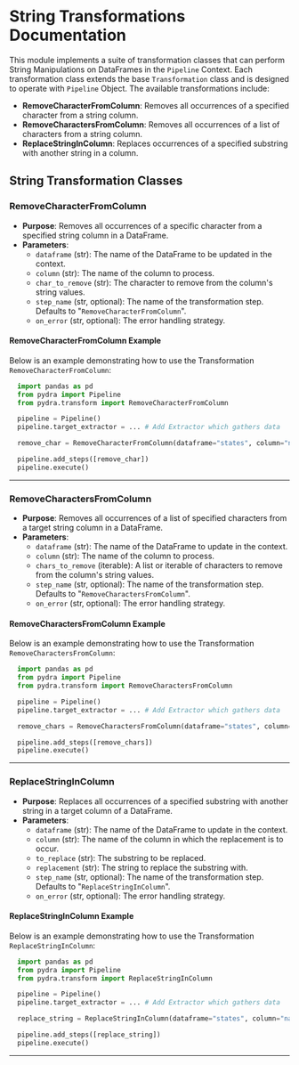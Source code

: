 # String Transformations Documentation

This module implements a suite of transformation classes that can perform String Manipulations on DataFrames in the `Pipeline` Context. Each transformation class extends the base `Transformation` class and is designed to operate with `Pipeline` Object. The available transformations include:

- **RemoveCharacterFromColumn**: Removes all occurrences of a specified character from a string column.
- **RemoveCharactersFromColumn**: Removes all occurrences of a list of characters from a string column.
- **ReplaceStringInColumn**: Replaces occurrences of a specified substring with another string in a column.

## String Transformation Classes
 
### RemoveCharacterFromColumn

- **Purpose**: Removes all occurrences of a specific character from a specified string column in a DataFrame.
- **Parameters**:
  - `dataframe` (str): The name of the DataFrame to be updated in the context.
  - `column` (str): The name of the column to process.
  - `char_to_remove` (str): The character to remove from the column's string values.
  - `step_name` (str, optional): The name of the transformation step. Defaults to "`RemoveCharacterFromColumn`".
  - `on_error` (str, optional): The error handling strategy.

#### RemoveCharacterFromColumn Example

Below is an example demonstrating how to use the Transformation `RemoveCharacterFromColumn`:

```python
  import pandas as pd
  from pydra import Pipeline
  from pydra.transform import RemoveCharacterFromColumn

  pipeline = Pipeline()
  pipeline.target_extractor = ... # Add Extractor which gathers data

  remove_char = RemoveCharacterFromColumn(dataframe="states", column="name", char_to_remove="&") # Initialize the RemoveCharacterFromColumn Step

  pipeline.add_steps([remove_char])
  pipeline.execute()
```

---

### RemoveCharactersFromColumn

- **Purpose**: Removes all occurrences of a list of specified characters from a target string column in a DataFrame.
- **Parameters**:
  - `dataframe` (str): The name of the DataFrame to update in the context.
  - `column` (str): The name of the column to process.
  - `chars_to_remove` (iterable): A list or iterable of characters to remove from the column's string values.
  - `step_name` (str, optional): The name of the transformation step. Defaults to "`RemoveCharactersFromColumn`".
  - `on_error` (str, optional): The error handling strategy.

#### RemoveCharactersFromColumn Example

Below is an example demonstrating how to use the Transformation `RemoveCharactersFromColumn`:

```python
  import pandas as pd
  from pydra import Pipeline
  from pydra.transform import RemoveCharactersFromColumn

  pipeline = Pipeline()
  pipeline.target_extractor = ... # Add Extractor which gathers data

  remove_chars = RemoveCharactersFromColumn(dataframe="states", column="name", char_to_remove=["&", "#", "*"]) # Initialize the RemoveCharactersFromColumn Step

  pipeline.add_steps([remove_chars])
  pipeline.execute()
```

---

### ReplaceStringInColumn

- **Purpose**: Replaces all occurrences of a specified substring with another string in a target column of a DataFrame.
- **Parameters**:
  - `dataframe` (str): The name of the DataFrame to update in the context.
  - `column` (str): The name of the column in which the replacement is to occur.
  - `to_replace` (str): The substring to be replaced.
  - `replacement` (str): The string to replace the substring with.
  - `step_name` (str, optional): The name of the transformation step. Defaults to "`ReplaceStringInColumn`".
  - `on_error` (str, optional): The error handling strategy.

#### ReplaceStringInColumn Example

Below is an example demonstrating how to use the Transformation `ReplaceStringInColumn`:

```python
  import pandas as pd
  from pydra import Pipeline
  from pydra.transform import ReplaceStringInColumn

  pipeline = Pipeline()
  pipeline.target_extractor = ... # Add Extractor which gathers data

  replace_string = ReplaceStringInColumn(dataframe="states", column="name", to_replace="and", replacement="&") # Initialize the ReplaceStringInColumn Step

  pipeline.add_steps([replace_string])
  pipeline.execute()
```

---
